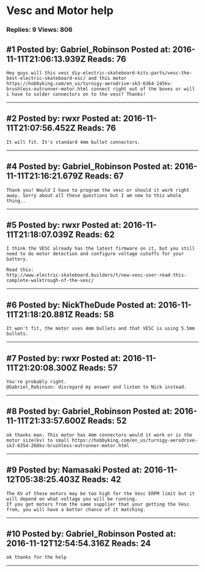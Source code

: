# Vesc and Motor help

### Replies: 9 Views: 806

## \#1 Posted by: Gabriel_Robinson Posted at: 2016-11-11T21:06:13.939Z Reads: 76

```
Hey guys will this vesc diy-electric-skateboard-kits-parts/vesc-the-best-electric-skateboard-esc/ and this motor https://hobbyking.com/en_us/turnigy-aerodrive-sk3-6364-245kv-brushless-outrunner-motor.html connect right out of the boxes or will i have to solder connectors on to the vesc? Thanks!
```

---
## \#2 Posted by: rwxr Posted at: 2016-11-11T21:07:56.452Z Reads: 76

```
It will fit. It's standard 4mm bullet connectors.
```

---
## \#4 Posted by: Gabriel_Robinson Posted at: 2016-11-11T21:16:21.679Z Reads: 67

```
Thank you! Would I have to program the vesc or should it work right away. Sorry about all these questions but I am new to this whole thing..
```

---
## \#5 Posted by: rwxr Posted at: 2016-11-11T21:18:07.039Z Reads: 62

```
I think the VESC already has the latest firmware on it, but you still need to do motor detection and configure voltage cutoffs for your battery.

Read this:
http://www.electric-skateboard.builders/t/new-vesc-user-read-this-complete-walktrough-of-the-vesc/
```

---
## \#6 Posted by: NickTheDude Posted at: 2016-11-11T21:18:20.881Z Reads: 58

```
It won't fit, the motor uses 4mm bullets and that VESC is using 5.5mm bullets.
```

---
## \#7 Posted by: rwxr Posted at: 2016-11-11T21:20:08.300Z Reads: 57

```
You're probably right.
@Gabriel_Robinson: disregard my answer and listen to Nick instead.
```

---
## \#8 Posted by: Gabriel_Robinson Posted at: 2016-11-11T21:33:57.600Z Reads: 52

```
ok thanks man. This motor has 4mm connectors would it work or is the motor size(kv) to small https://hobbyking.com/en_us/turnigy-aerodrive-sk3-6354-260kv-brushless-outrunner-motor.html
```

---
## \#9 Posted by: Namasaki Posted at: 2016-11-12T05:38:25.403Z Reads: 42

```
The KV of these motors may be too high for the Vesc ERPM limit but it will depend on what voltage you will be running.
If you get motors from the same supplier that your getting the Vesc from, you will have a better chance of it matching.
```

---
## \#10 Posted by: Gabriel_Robinson Posted at: 2016-11-12T12:54:54.316Z Reads: 24

```
ok thanks for the help
```

---
